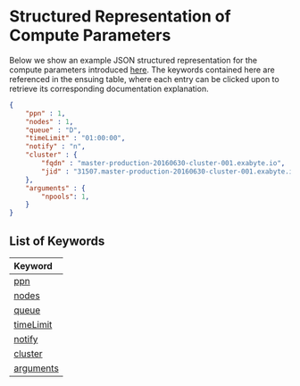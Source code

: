 # Structured Representation of Compute Parameters

Below we show an example JSON structured representation for the compute parameters introduced [here](parameters.md). The keywords contained here are referenced in the ensuing table, where each entry can be clicked upon to retrieve its corresponding documentation explanation.

```json
{
    "ppn" : 1,
    "nodes" : 1,
    "queue" : "D",
    "timeLimit" : "01:00:00",
    "notify" : "n",
    "cluster" : {
        "fqdn" : "master-production-20160630-cluster-001.exabyte.io",
        "jid" : "31507.master-production-20160630-cluster-001.exabyte.io"
    },
    "arguments" : {
        "npools": 1,    
    }
}
```

## List of Keywords
    
| Keyword    |  
| :-------- |
| [ppn](parameters.md#nodes-/-ppn) |
| [nodes](parameters.md#nodes-/-ppn) |  
| [queue](parameters.md#queue)  |
| [timeLimit](parameters.md#time-limit) |  
| [notify](parameters.md#notifications) |
| [cluster](parameters.md#cluster-choice) | 
| [arguments](parameters.md#advanced-options) |
